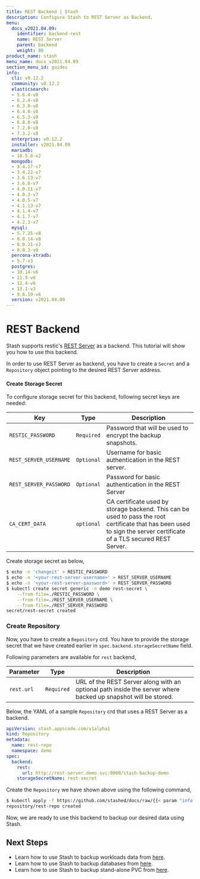 ```yaml
---
title: REST Backend | Stash
description: Configure Stash to REST Server as Backend.
menu:
  docs_v2021.04.09:
    identifier: backend-rest
    name: REST Server
    parent: backend
    weight: 80
product_name: stash
menu_name: docs_v2021.04.09
section_menu_id: guides
info:
  cli: v0.12.2
  community: v0.12.2
  elasticsearch:
  - 5.6.4-v8
  - 6.2.4-v8
  - 6.3.0-v8
  - 6.4.0-v8
  - 6.5.3-v8
  - 6.8.0-v8
  - 7.2.0-v8
  - 7.3.2-v8
  enterprise: v0.12.2
  installer: v2021.04.09
  mariadb:
  - 10.5.8-v2
  mongodb:
  - 3.4.17-v7
  - 3.4.22-v7
  - 3.6.13-v7
  - 3.6.8-v7
  - 4.0.11-v7
  - 4.0.3-v7
  - 4.0.5-v7
  - 4.1.13-v7
  - 4.1.4-v7
  - 4.1.7-v7
  - 4.2.3-v7
  mysql:
  - 5.7.25-v8
  - 8.0.14-v8
  - 8.0.21-v2
  - 8.0.3-v8
  percona-xtradb:
  - 5.7-v3
  postgres:
  - 10.14-v6
  - 11.9-v6
  - 12.4-v6
  - 13.1-v3
  - 9.6.19-v6
  version: v2021.04.09
---
```


# REST Backend

Stash supports restic's [REST Server](https://github.com/restic/rest-server) as a backend. This tutorial will show you how to use this backend.

In order to use REST Server as backend, you have to create a `Secret` and a `Repository` object pointing to the desired REST Server address.

#### Create Storage Secret

To configure storage secret for this backend, following secret keys are needed:

|          Key           |    Type    |                                                                              Description                                                                              |
| ---------------------- | ---------- | --------------------------------------------------------------------------------------------------------------------------------------------------------------------- |
| `RESTIC_PASSWORD`      | `Required` | Password that will be used to encrypt the backup snapshots.                                                                                                           |
| `REST_SERVER_USERNAME` | `Optional` | Username for basic authentication in the REST server.                                                                                                                 |
| `REST_SERVER_PASSWORD` | `Optional` | Password for basic authentication in the REST Server                                                                                                                  |
| `CA_CERT_DATA`         | `optional` | CA certificate used by storage backend. This can be used to pass the root certificate that has been used to sign the server certificate of a TLS secured REST Server. |

Create storage secret as below,

```bash
$ echo -n 'changeit' > RESTIC_PASSWORD
$ echo -n '<your-rest-server-username>' > REST_SERVER_USERNAME
$ echo -n '<your-rest-server-password>' > REST_SERVER_PASSWORD
$ kubectl create secret generic -n demo rest-secret \
    --from-file=./RESTIC_PASSWORD \
    --from-file=./REST_SERVER_USERNAME \
    --from-file=./REST_SERVER_PASSWORD
secret/rest-secret created
```

### Create Repository

Now, you have to create a `Repository` crd. You have to provide the storage secret that we have created earlier in `spec.backend.storageSecretName` field.

Following parameters are available for `rest` backend,

| Parameter  |    Type    |                                                  Description                                                  |
| ---------- | ---------- | ------------------------------------------------------------------------------------------------------------- |
| `rest.url` | `Required` | URL of the REST Server along with an optional path inside the server where backed up snapshot will be stored. |

Below, the YAML of a sample `Repository` crd that uses a REST Server as a backend.

```yaml
apiVersion: stash.appscode.com/v1alpha1
kind: Repository
metadata:
  name: rest-repo
  namespace: demo
spec:
  backend:
    rest:
      url: http://rest-server.demo.svc:8000/stash-backup-demo
    storageSecretName: rest-secret
```

Create the `Repository` we have shown above using the following command,

```bash
$ kubectl apply -f https://github.com/stashed/docs/raw/{{< param "info.version" >}}/docs/examples/guides/latest/backends/rest.yaml
repository/rest-repo created
```

Now, we are ready to use this backend to backup our desired data using Stash.

## Next Steps

- Learn how to use Stash to backup workloads data from [here](/docs/v2021.04.09/guides/latest/workloads/overview).
- Learn how to use Stash to backup databases from [here](/docs/v2021.04.09/guides/latest/addons/overview).
- Learn how to use Stash to backup stand-alone PVC from [here](/docs/v2021.04.09/guides/latest/volumes/overview).
